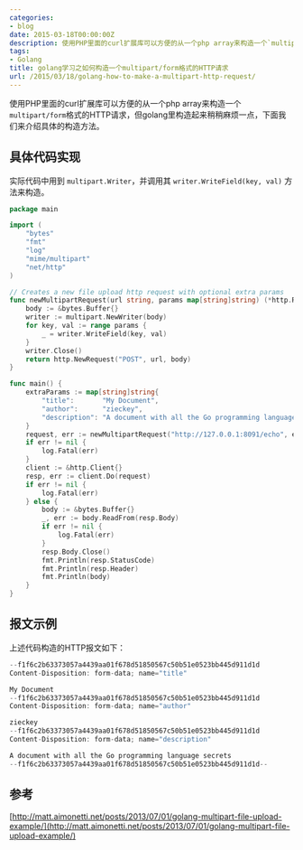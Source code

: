 ```yaml
---
categories:
- blog
date: 2015-03-18T00:00:00Z
description: 使用PHP里面的curl扩展库可以方便的从一个php array来构造一个`multipart/form`格式的HTTP请求，但golang里构造起来稍稍麻烦一点，下面我们来介绍具体的构造方法。
tags:
- Golang
title: golang学习之如何构造一个multipart/form格式的HTTP请求
url: /2015/03/18/golang-how-to-make-a-multipart-http-request/
---
```


使用PHP里面的curl扩展库可以方便的从一个php array来构造一个`multipart/form`格式的HTTP请求，但golang里构造起来稍稍麻烦一点，下面我们来介绍具体的构造方法。

## 具体代码实现

实际代码中用到 `multipart.Writer`，并调用其 `writer.WriteField(key, val)` 方法来构造。

```go
package main

import (
	"bytes"
	"fmt"
	"log"
	"mime/multipart"
	"net/http"
)

// Creates a new file upload http request with optional extra params
func newMultipartRequest(url string, params map[string]string) (*http.Request, error) {
	body := &bytes.Buffer{}
	writer := multipart.NewWriter(body)
	for key, val := range params {
		_ = writer.WriteField(key, val)
	}
	writer.Close()
	return http.NewRequest("POST", url, body)
}

func main() {
	extraParams := map[string]string{
		"title":       "My Document",
		"author":      "zieckey",
		"description": "A document with all the Go programming language secrets",
	}
	request, err := newMultipartRequest("http://127.0.0.1:8091/echo", extraParams)
	if err != nil {
		log.Fatal(err)
	}
	client := &http.Client{}
	resp, err := client.Do(request)
	if err != nil {
		log.Fatal(err)
	} else {
		body := &bytes.Buffer{}
		_, err := body.ReadFrom(resp.Body)
		if err != nil {
			log.Fatal(err)
		}
		resp.Body.Close()
		fmt.Println(resp.StatusCode)
		fmt.Println(resp.Header)
		fmt.Println(body)
	}
}
```

## 报文示例

上述代码构造的HTTP报文如下：

```go
--f1f6c2b63373057a4439aa01f678d51850567c50b51e0523bb445d911d1d
Content-Disposition: form-data; name="title"

My Document
--f1f6c2b63373057a4439aa01f678d51850567c50b51e0523bb445d911d1d
Content-Disposition: form-data; name="author"

zieckey
--f1f6c2b63373057a4439aa01f678d51850567c50b51e0523bb445d911d1d
Content-Disposition: form-data; name="description"

A document with all the Go programming language secrets
--f1f6c2b63373057a4439aa01f678d51850567c50b51e0523bb445d911d1d--

```

## 参考

[http://matt.aimonetti.net/posts/2013/07/01/golang-multipart-file-upload-example/](http://matt.aimonetti.net/posts/2013/07/01/golang-multipart-file-upload-example/)